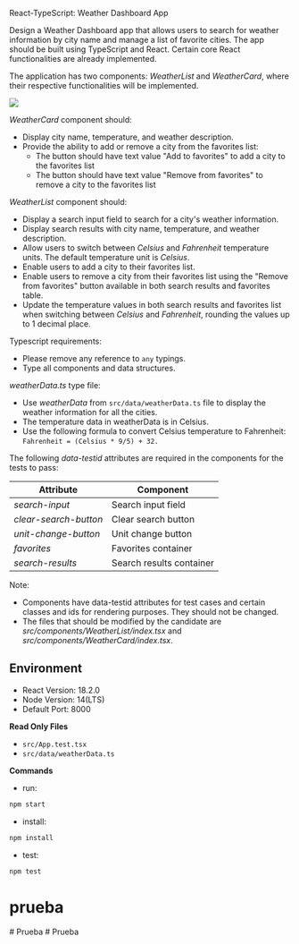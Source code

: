 React-TypeScript: Weather Dashboard App

Design a Weather Dashboard app that allows users to search for weather information by city name and manage a list of favorite cities. The app should be built using TypeScript and React. Certain core React functionalities are already implemented.

The application has two components: _WeatherList_ and _WeatherCard_, where their respective functionalities will be implemented.

![](https://hrcdn.net/s3_pub/istreet-assets/z83P9E4LBfX_BBu5uqJsiA/weather-dashboard.gif)

_WeatherCard_ component should:
- Display city name, temperature, and weather description.
- Provide the ability to add or remove a city from the favorites list:
  - The button should have text value "Add to favorites" to add a city to the favorites list
  - The button should have text value "Remove from favorites" to remove a city to the favorites list

_WeatherList_ component should:
- Display a search input field to search for a city's weather information.
- Display search results with city name, temperature, and weather description.
- Allow users to switch between _Celsius_ and _Fahrenheit_ temperature units. The default temperature unit is _Celsius_.
- Enable users to add a city to their favorites list.
- Enable users to remove a city from their favorites list using the "Remove from favorites" button available in both search results and favorites table.
- Update the temperature values in both search results and favorites list when switching between _Celsius_ and _Fahrenheit_, rounding the values up to 1 decimal place.

Typescript requirements:
- Please remove any reference to `any` typings.
- Type all components and data structures. 

_weatherData.ts_ type file:
- Use _weatherData_ from `src/data/weatherData.ts` file to display the weather information for all the cities. 
- The temperature data in weatherData is in Celsius.
- Use the following formula to convert Celsius temperature to Fahrenheit: 
`Fahrenheit = (Celsius * 9/5) + 32.`

The following _data-testid_ attributes are required in the components for the tests to pass:

| **Attribute**             | **Component**             |
|---------------------------|---------------------------|
| _search-input_            | Search input field        |
| _clear-search-button_     | Clear search button       |
| _unit-change-button_      | Unit change button        |
| _favorites_               | Favorites container       |
| _search-results_          | Search results container  |

Note:

- Components have data-testid attributes for test cases and certain classes and ids for rendering purposes. They should not be changed.
- The files that should be modified by the candidate are _src/components/WeatherList/index.tsx_ and _src/components/WeatherCard/index.tsx_.

## Environment

- React Version: 18.2.0
- Node Version: 14(LTS)
- Default Port: 8000

**Read Only Files**
- `src/App.test.tsx`
- `src/data/weatherData.ts`


**Commands**
- run: 
```bash
npm start
```
- install: 
```bash
npm install
```
- test: 
```bash
npm test
```

# prueba
#   P r u e b a  
 # Prueba
